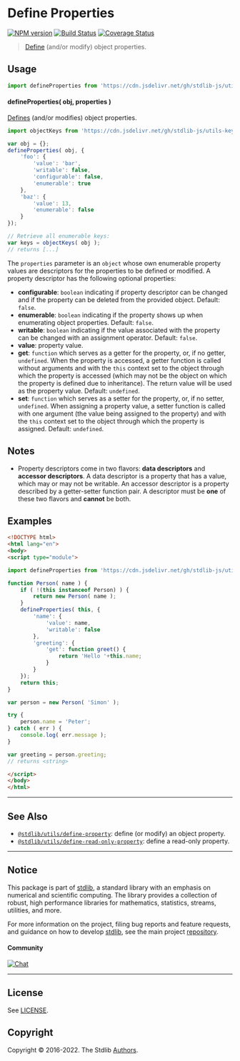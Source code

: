 <!--

@license Apache-2.0

Copyright (c) 2018 The Stdlib Authors.

Licensed under the Apache License, Version 2.0 (the "License");
you may not use this file except in compliance with the License.
You may obtain a copy of the License at

   http://www.apache.org/licenses/LICENSE-2.0

Unless required by applicable law or agreed to in writing, software
distributed under the License is distributed on an "AS IS" BASIS,
WITHOUT WARRANTIES OR CONDITIONS OF ANY KIND, either express or implied.
See the License for the specific language governing permissions and
limitations under the License.

-->

# Define Properties

[![NPM version][npm-image]][npm-url] [![Build Status][test-image]][test-url] [![Coverage Status][coverage-image]][coverage-url] <!-- [![dependencies][dependencies-image]][dependencies-url] -->

> [Define][mdn-define-properties] (and/or modify) object properties.



<section class="usage">

## Usage

```javascript
import defineProperties from 'https://cdn.jsdelivr.net/gh/stdlib-js/utils-define-properties@esm/index.mjs';
```

#### defineProperties( obj, properties )

[Defines][mdn-define-properties] (and/or modifies) object properties.

```javascript
import objectKeys from 'https://cdn.jsdelivr.net/gh/stdlib-js/utils-keys@esm/index.mjs';

var obj = {};
defineProperties( obj, {
    'foo': {
        'value': 'bar',
        'writable': false,
        'configurable': false,
        'enumerable': true
    },
    'baz': {
        'value': 13,
        'enumerable': false
    }
});

// Retrieve all enumerable keys:
var keys = objectKeys( obj );
// returns [...]
```

The `properties` parameter is an `object` whose own enumerable property values are descriptors for the properties to be defined or modified. A property descriptor has the following optional properties:

-   **configurable**: `boolean` indicating if property descriptor can be changed and if the property can be deleted from the provided object. Default: `false`.
-   **enumerable**: `boolean` indicating if the property shows up when enumerating object properties. Default: `false`.
-   **writable**: `boolean` indicating if the value associated with the property can be changed with an assignment operator. Default: `false`.
-   **value**: property value.
-   **get**: `function` which serves as a getter for the property, or, if no getter, `undefined`. When the property is accessed, a getter function is called without arguments and with the `this` context set to the object through which the property is accessed (which may not be the object on which the property is defined due to inheritance). The return value will be used as the property value. Default: `undefined`.
-   **set**: `function` which serves as a setter for the property, or, if no setter, `undefined`. When assigning a property value, a setter function is called with one argument (the value being assigned to the property) and with the `this` context set to the object through which the property is assigned. Default: `undefined`.

</section>

<!-- /.usage -->

<section class="notes">

## Notes

-   Property descriptors come in two flavors: **data descriptors** and **accessor descriptors**. A data descriptor is a property that has a value, which may or may not be writable. An accessor descriptor is a property described by a getter-setter function pair. A descriptor must be **one** of these two flavors and **cannot** be both.

</section>

<!-- /.notes -->

<section class="examples">

## Examples

<!-- eslint no-undef: "error", no-restricted-syntax: "off" -->

```html
<!DOCTYPE html>
<html lang="en">
<body>
<script type="module">

import defineProperties from 'https://cdn.jsdelivr.net/gh/stdlib-js/utils-define-properties@esm/index.mjs';

function Person( name ) {
    if ( !(this instanceof Person) ) {
        return new Person( name );
    }
    defineProperties( this, {
        'name': {
            'value': name,
            'writable': false
        },
        'greeting': {
            'get': function greet() {
                return 'Hello '+this.name;
            }
        }
    });
    return this;
}

var person = new Person( 'Simon' );

try {
    person.name = 'Peter';
} catch ( err ) {
    console.log( err.message );
}

var greeting = person.greeting;
// returns <string>

</script>
</body>
</html>
```

</section>

<!-- /.examples -->

<!-- Section for related `stdlib` packages. Do not manually edit this section, as it is automatically populated. -->

<section class="related">

* * *

## See Also

-   <span class="package-name">[`@stdlib/utils/define-property`][@stdlib/utils/define-property]</span><span class="delimiter">: </span><span class="description">define (or modify) an object property.</span>
-   <span class="package-name">[`@stdlib/utils/define-read-only-property`][@stdlib/utils/define-read-only-property]</span><span class="delimiter">: </span><span class="description">define a read-only property.</span>

</section>

<!-- /.related -->

<!-- Section for all links. Make sure to keep an empty line after the `section` element and another before the `/section` close. -->


<section class="main-repo" >

* * *

## Notice

This package is part of [stdlib][stdlib], a standard library with an emphasis on numerical and scientific computing. The library provides a collection of robust, high performance libraries for mathematics, statistics, streams, utilities, and more.

For more information on the project, filing bug reports and feature requests, and guidance on how to develop [stdlib][stdlib], see the main project [repository][stdlib].

#### Community

[![Chat][chat-image]][chat-url]

---

## License

See [LICENSE][stdlib-license].


## Copyright

Copyright &copy; 2016-2022. The Stdlib [Authors][stdlib-authors].

</section>

<!-- /.stdlib -->

<!-- Section for all links. Make sure to keep an empty line after the `section` element and another before the `/section` close. -->

<section class="links">

[npm-image]: http://img.shields.io/npm/v/@stdlib/utils-define-properties.svg
[npm-url]: https://npmjs.org/package/@stdlib/utils-define-properties

[test-image]: https://github.com/stdlib-js/utils-define-properties/actions/workflows/test.yml/badge.svg?branch=main
[test-url]: https://github.com/stdlib-js/utils-define-properties/actions/workflows/test.yml?query=branch:main

[coverage-image]: https://img.shields.io/codecov/c/github/stdlib-js/utils-define-properties/main.svg
[coverage-url]: https://codecov.io/github/stdlib-js/utils-define-properties?branch=main

<!--

[dependencies-image]: https://img.shields.io/david/stdlib-js/utils-define-properties.svg
[dependencies-url]: https://david-dm.org/stdlib-js/utils-define-properties/main

-->

[chat-image]: https://img.shields.io/gitter/room/stdlib-js/stdlib.svg
[chat-url]: https://gitter.im/stdlib-js/stdlib/

[stdlib]: https://github.com/stdlib-js/stdlib

[stdlib-authors]: https://github.com/stdlib-js/stdlib/graphs/contributors

[umd]: https://github.com/umdjs/umd
[es-module]: https://developer.mozilla.org/en-US/docs/Web/JavaScript/Guide/Modules

[deno-url]: https://github.com/stdlib-js/utils-define-properties/tree/deno
[umd-url]: https://github.com/stdlib-js/utils-define-properties/tree/umd
[esm-url]: https://github.com/stdlib-js/utils-define-properties/tree/esm
[branches-url]: https://github.com/stdlib-js/utils-define-properties/blob/main/branches.md

[stdlib-license]: https://raw.githubusercontent.com/stdlib-js/utils-define-properties/main/LICENSE

[mdn-define-properties]: https://developer.mozilla.org/en-US/docs/Web/JavaScript/Reference/Global_Objects/Object/defineProperties

<!-- <related-links> -->

[@stdlib/utils/define-property]: https://github.com/stdlib-js/utils-define-property/tree/esm

[@stdlib/utils/define-read-only-property]: https://github.com/stdlib-js/utils-define-read-only-property/tree/esm

<!-- </related-links> -->

</section>

<!-- /.links -->
